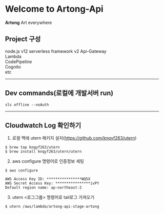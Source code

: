 # Welcome to Artong-Api
  
**Artong** Art everywhere
  
## Project 구성

node.js v12 
serverless framework v2 
Api-Gateway  
Lambda  
CodePipeline  
Cognito  
etc
***
## Dev commands(로컬에 개발서버 run)

```
sls offline --noAuth
```
***
## Cloudwatch Log 확인하기

1. 로컬 맥에 utern 패키지 설치(https://github.com/knqyf263/utern)
```
$ brew tap knqyf263/utern
$ brew install knqyf263/utern/utern
```
2. aws configure 명령어로 인증정보 세팅
```
$ aws configure
```
```
AWS Access Key ID: ****************WQ5X
AWS Secret Access Key: ****************ivPY
Default region name: ap-northeast-2
```
3. utern <로그그룹> 명령어로 tail로그 가져오기
```
$ utern /aws/lambda/artong-api-stage-artong
```
